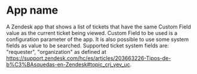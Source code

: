 # App name

A Zendesk app that shows a list of tickets that have the same Custom Field value as the current ticket being viewed. Custom Field to be used is a configuration parameter of the app.
It is also possible to use some system fields as value to be searched. Supported ticket system fields are: "requester", "organization" as defined at https://support.zendesk.com/hc/es/articles/203663226-Tipos-de-b%C3%BAsquedas-en-Zendesk#topic_crj_yev_uc.


